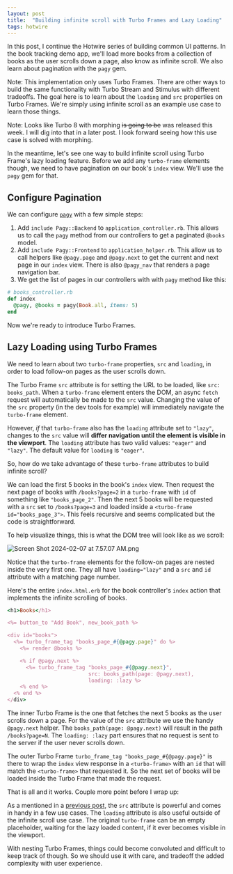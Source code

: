 ```yaml
---
layout: post
title:  "Building infinite scroll with Turbo Frames and Lazy Loading"
tags: hotwire
---
```


In this post, I continue the Hotwire series of building common UI patterns. In the book tracking demo app, we'll load more books from a collection of books as the user scrolls down a page, also know as infinite scroll. We also learn about pagination with the `pagy` gem.

Note: This implementation only uses Turbo Frames. There are other ways to build the same functionality with Turbo Stream and Stimulus with different tradeoffs. The goal here is to learn about the `loading` and `src` properties on Turbo Frames. We're simply using infinite scroll as an example use case to learn those things.

Note: Looks like Turbo 8 with morphing ~~is going to be~~ was released this week. I will dig into that in a later post. I look forward seeing how this use case is solved with morphing.

In the meantime, let's see one way to build infinite scroll using Turbo Frame's lazy loading feature. Before we add any `turbo-frame` elements though, we need to have pagination on our book's `index` view. We'll use the `pagy` gem for that.

## Configure Pagination

We can configure [`pagy`](https://github.com/ddnexus/pagy) with a few simple steps:

1. Add `include Pagy::Backend` to `application_controller.rb`. This allows us to call the `pagy` method from our controllers to get a paginated `@books` model.
2. Add `include Pagy::Frontend` to `application_helper.rb`. This allow us to call helpers like `@pagy.page` and `@pagy.next` to get the current and next page in our `index` view. There is also `@pagy_nav` that renders a page navigation bar.
3. We get the list of pages in our controllers with with `pagy` method like this:

```ruby
# books_controller.rb
def index
  @pagy, @books = pagy(Book.all, items: 5)
end
```

Now we're ready to introduce Turbo Frames.

## Lazy Loading using Turbo Frames

We need to learn about two `turbo-frame` properties, `src` and `loading`, in order to load follow-on pages as the user scrolls down.

The Turbo Frame `src` attribute is for setting the URL to be loaded, like `src: books_path`. When a `turbo-frame` element enters the DOM, an async `fetch` request will automatically be made to the `src` value. Changing the value of the `src` property (in the dev tools for example) will immediately navigate the `turbo-frame` element.

However, *if* that `turbo-frame` also has the `loading` attribute set to `"lazy"`, changes to the `src` value will **differ navigation until the element is visible in the viewport**. The `loading` attribute has two valid values: `"eager"` and `"lazy"`. The default value for `loading` is `"eager"`.

So, how do we take advantage of these `turbo-frame` attributes to build infinite scroll?

We can load the first 5 books in the book's `index` view. Then request the next page of books with `/books?page=2` in a `turbo-frame` with `id` of something like `"books_page_2"`. Then the next 5 books will be requested with a `src` set to `/books?page=3` and loaded inside a `<turbo-frame id="books_page_3">`. This feels recursive and seems complicated but the code is straightforward. 

To help visualize things, this is what the DOM tree will look like as we scroll:

 ![Screen Shot 2024-02-07 at 7.57.07 AM.png](https://assets.buttondown.email/images/464d3fc2-9d4a-48d7-963e-1e219c9bac3a.png?w=960&fit=max) 

Notice that the `turbo-frame` elements for the follow-on pages are nested inside the very first one. They all have `loading="lazy"` and a `src` and `id` attribute with a matching page number. 

Here's the entire `index.html.erb` for the book controller's `index` action that implements the infinite scrolling of books.

```ruby
<h1>Books</h1>

<%= button_to "Add Book", new_book_path %>

<div id="books">
  <%= turbo_frame_tag "books_page_#{@pagy.page}" do %>
    <%= render @books %>

    <% if @pagy.next %>
      <%= turbo_frame_tag "books_page_#{@pagy.next}",
                          src: books_path(page: @pagy.next),
                          loading: :lazy %>
    <% end %>
  <% end %>
</div>
```

The inner Turbo Frame is the one that fetches the next 5 books as the user scrolls down a page. For the value of the `src` attribute we use the handy `@pagy.next` helper. The `books_path(page: @pagy.next)` will result in the path `/books?page=N`. The `loading: :lazy` part ensures that no request is sent to the server if the user never scrolls down.

The outer Turbo Frame `turbo_frame_tag "books_page_#{@pagy.page}"` is there to wrap the `index` view response in a `<turbo-frame>` with an `id` that will match the `<turbo-frame>` that requested it. So the next set of books will be loaded inside the Turbo Frame that made the request.

That is all and it works. Couple more point before I wrap up:

As a mentioned in a [previous post](https://blog.theleafnode.com/build-search-with-hotwire/), the `src` attribute is powerful and comes in handy in a few use cases. The `loading` attribute is also useful outside of the infinite scroll use case. The original `turbo-frame` can be an empty placeholder, waiting for the lazy loaded content, if it ever becomes visible in the viewport.

With nesting Turbo Frames, things could become convoluted and difficult to keep track of though. So we should use it with care, and tradeoff the added complexity with user experience.
